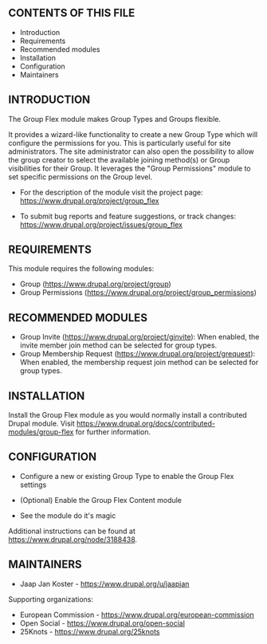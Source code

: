 CONTENTS OF THIS FILE
---------------------

* Introduction
* Requirements
* Recommended modules
* Installation
* Configuration
* Maintainers


INTRODUCTION
------------

The Group Flex module makes Group Types and Groups flexible.

It provides a wizard-like functionality to create a new Group Type which will
configure the permissions for you. This is particularly useful for site
administrators. The site administrator can also open the possibility to allow
the group creator to select the available joining method(s) or Group
visibilities for their Group. It leverages the "Group Permissions" module to set
specific permissions on the Group level.

* For the description of the module visit the project page:
  https://www.drupal.org/project/group_flex

* To submit bug reports and feature suggestions, or track changes:
  https://www.drupal.org/project/issues/group_flex


REQUIREMENTS
------------

This module requires the following modules:

* Group (https://www.drupal.org/project/group)
* Group Permissions (https://www.drupal.org/project/group_permissions)


RECOMMENDED MODULES
-------------------

* Group Invite (https://www.drupal.org/project/ginvite):
  When enabled, the invite member join method can be selected for group types.
* Group Membership Request (https://www.drupal.org/project/grequest):
  When enabled, the membership request join method can be selected for group
  types.


INSTALLATION
------------

Install the Group Flex module as you would normally install a contributed Drupal
module. Visit https://www.drupal.org/docs/contributed-modules/group-flex for
further information.


CONFIGURATION
-------------

* Configure a new or existing Group Type to enable the Group Flex settings

* (Optional) Enable the Group Flex Content module

* See the module do it's magic

Additional instructions can be found at https://www.drupal.org/node/3188438.


MAINTAINERS
-----------

* Jaap Jan Koster - https://www.drupal.org/u/jaapjan

Supporting organizations:

* European Commission - https://www.drupal.org/european-commission
* Open Social - https://www.drupal.org/open-social
* 25Knots - https://www.drupal.org/25knots
